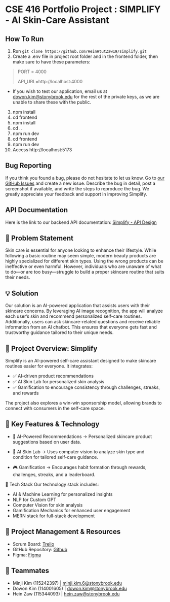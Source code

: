# CSE 416 Portfolio Project : SIMPLIFY - AI Skin-Care Assistant

## How To Run
1. Run ```git clone https://github.com/HeinHtutZaw19/simplify.git```
2. Create a .env file in project root folder and in the frontend folder, then make sure to have these parameters:
> PORT = 4000
> 
> API_URL=http://localhost:4000

- If you wish to test our application, email us at dowon.kim@stonybrook.edu for the rest of the private keys, as we are unable to share these with the public.

3. npm install
4. cd frontend
5. npm install
6. cd ..
7. npm run dev
8. cd frontend
9. npm run dev
10. Access http://localhost:5173

## Bug Reporting
If you think you found a bug, please do not hesitate to let us know. Go to [our GitHub Issues](https://github.com/HeinHtutZaw19/simplify/issues) and create a new issue. Describe the bug in detail, post a screenshot if available, and write the steps to reproduce the bug. We greatly appreciate your feedback and support in improving Simplify.

## API Documentation
Here is the link to our backend API documentation: [Simplify - API Design](https://docs.google.com/spreadsheets/d/1WgHoEch9M3oLsOmloMC5mWVgK45bxqQGAQsFRffQJIk/edit?gid=0#gid=0)

## 🧴 Problem Statement

Skin care is essential for anyone looking to enhance their lifestyle. While following a basic routine may seem simple, modern beauty products are highly specialized for different skin types. Using the wrong products can be ineffective or even harmful. However, individuals who are unaware of what to do—or are too busy—struggle to build a proper skincare routine that suits their needs.

## 💡 Solution

Our solution is an AI-powered application that assists users with their skincare concerns. By leveraging AI image recognition, the app will analyze each user’s skin and recommend personalized self-care routines. Additionally, users can ask skincare-related questions and receive reliable information from an AI chatbot. This ensures that everyone gets fast and trustworthy guidance tailored to their unique needs.

## 🚀 Project Overview: Simplify

Simplify is an AI-powered self-care assistant designed to make skincare routines easier for everyone. It integrates:
* ✅ AI-driven product recommendations
* ✅ AI Skin Lab for personalized skin analysis
* ✅ Gamification to encourage consistency through challenges, streaks, and rewards

The project also explores a win-win sponsorship model, allowing brands to connect with consumers in the self-care space.

## 🔑 Key Features & Technology

* 🧠 AI-Powered Recommendations
→ Personalized skincare product suggestions based on user data.

* 📸 AI Skin Lab
→ Uses computer vision to analyze skin type and condition for tailored self-care guidance.

* 🎮 Gamification
→ Encourages habit formation through rewards, challenges, streaks, and a leaderboard.

🔧 Tech Stack
Our technology stack includes:

* AI & Machine Learning for personalized insights
* NLP for Custom GPT
* Computer Vision for skin analysis
* Gamification Mechanics for enhanced user engagement
* MERN stack for full-stack development

## 📌 Project Management & Resources

* Scrum Board: [Trello](https://trello.com/b/ohr4aTTh/capstoneproject)
* GitHub Repository: [Github](https://github.com/HeinHtutZaw19/simplify)
* Figma: [Figma](https://www.figma.com/design/rnA11UOpkZ3Z8YAfXebkCU/pages?node-id=3336-2&t=4xmHUPtgqH175zgB-1)

## 👥 Teammates

* Minji Kim (115242397) | <minji.kim.6@stonybrook.edu>
* Dowon Kim (114001605) | <dowon.kim@stonybrook.edu>
* Hein Zaw (115344093) | <hein.zaw@stonybrook.edu>


